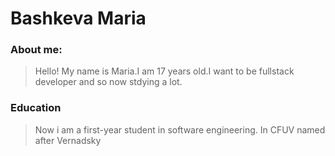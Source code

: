 # **Bashkeva Maria** 
### **About me:**
>Hello! My name is Maria.I am 17 years old.I want to be fullstack developer and so now stdying a lot.

### **Education**
> Now i am a first-year student in software engineering. In CFUV named after Vernadsky 

